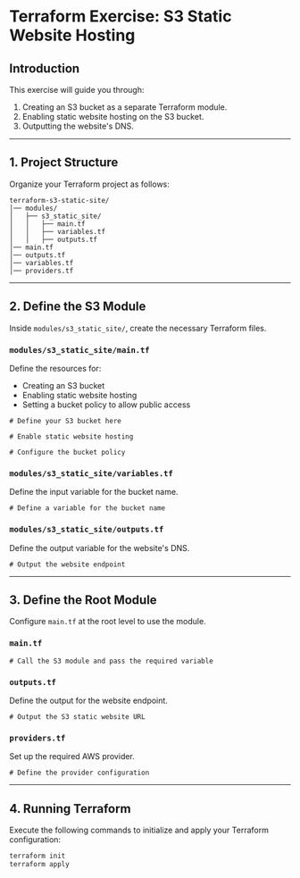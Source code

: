 # Terraform Exercise: S3 Static Website Hosting

## Introduction

This exercise will guide you through:

1. Creating an S3 bucket as a separate Terraform module.
2. Enabling static website hosting on the S3 bucket.
3. Outputting the website's DNS.

---

## 1. Project Structure

Organize your Terraform project as follows:

```
terraform-s3-static-site/
│── modules/
│   ├── s3_static_site/
│   │   ├── main.tf
│   │   ├── variables.tf
│   │   ├── outputs.tf
│── main.tf
│── outputs.tf
│── variables.tf
│── providers.tf
```

---

## 2. Define the S3 Module

Inside `modules/s3_static_site/`, create the necessary Terraform files.

### `modules/s3_static_site/main.tf`
Define the resources for:
- Creating an S3 bucket
- Enabling static website hosting
- Setting a bucket policy to allow public access

```hcl
# Define your S3 bucket here

# Enable static website hosting

# Configure the bucket policy
```

### `modules/s3_static_site/variables.tf`
Define the input variable for the bucket name.

```hcl
# Define a variable for the bucket name
```

### `modules/s3_static_site/outputs.tf`
Define the output variable for the website's DNS.

```hcl
# Output the website endpoint
```

---

## 3. Define the Root Module

Configure `main.tf` at the root level to use the module.

### `main.tf`
```hcl
# Call the S3 module and pass the required variable
```

### `outputs.tf`
Define the output for the website endpoint.

```hcl
# Output the S3 static website URL
```

### `providers.tf`
Set up the required AWS provider.

```hcl
# Define the provider configuration
```

---

## 4. Running Terraform

Execute the following commands to initialize and apply your Terraform configuration:

```sh
terraform init
terraform apply
```
